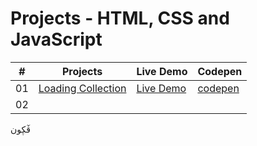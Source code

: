 ﻿# Projects  - HTML, CSS and JavaScript

|  #  | Projects                                                                                                            | Live Demo                                                                            | Codepen                                                                |
| :-: | ------------------------------------------------------------------------------------------------------------------ | ------------------------------------------------------------------------------------ | ---------------------------------------------------------------------- |
| 01  |  [Loading Collection](https://github.com/caksup/all-projects/tree/main/loading-collection)                     | [Live Demo](https://caksup.github.io/all-projects/loading-collection/)        | [codepen](https://codepen.io/caksup/pen/AxReEZY)              |
| 02  | 
ڤٓڮون
